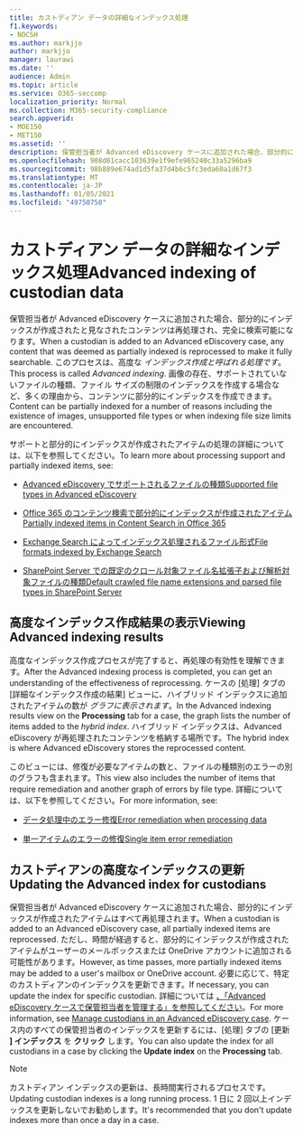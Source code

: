 ```yaml
---
title: カストディアン データの詳細なインデックス処理
f1.keywords:
- NOCSH
ms.author: markjjo
author: markjjo
manager: laurawi
ms.date: ''
audience: Admin
ms.topic: article
ms.service: O365-seccomp
localization_priority: Normal
ms.collection: M365-security-compliance
search.appverid:
- MOE150
- MET150
ms.assetid: ''
description: 保管担当者が Advanced eDiscovery ケースに追加された場合、部分的にインデックスが作成されたと見なされたコンテンツは再処理され、完全に検索可能になります。
ms.openlocfilehash: 908d01cacc103639e1f9efe965240c33a5296ba9
ms.sourcegitcommit: 98b889e674ad1d5fa37d4b6c5fc3eda60a1d67f3
ms.translationtype: MT
ms.contentlocale: ja-JP
ms.lasthandoff: 01/05/2021
ms.locfileid: "49750758"
---
```

# <a name="advanced-indexing-of-custodian-data"></a><span data-ttu-id="db826-103">カストディアン データの詳細なインデックス処理</span><span class="sxs-lookup"><span data-stu-id="db826-103">Advanced indexing of custodian data</span></span>

<span data-ttu-id="db826-104">保管担当者が Advanced eDiscovery ケースに追加された場合、部分的にインデックスが作成されたと見なされたコンテンツは再処理され、完全に検索可能になります。</span><span class="sxs-lookup"><span data-stu-id="db826-104">When a custodian is added to an Advanced eDiscovery case, any content that was deemed as partially indexed is reprocessed to make it fully searchable.</span></span>  <span data-ttu-id="db826-105">このプロセスは、高度な *インデックス作成と呼ばれる処理です*。</span><span class="sxs-lookup"><span data-stu-id="db826-105">This process is called *Advanced indexing*.</span></span> <span data-ttu-id="db826-106">画像の存在、サポートされていないファイルの種類、ファイル サイズの制限のインデックスを作成する場合など、多くの理由から、コンテンツに部分的にインデックスを作成できます。</span><span class="sxs-lookup"><span data-stu-id="db826-106">Content can be partially indexed for a number of reasons including the existence of images, unsupported file types or when indexing file size limits are encountered.</span></span>

<span data-ttu-id="db826-107">サポートと部分的にインデックスが作成されたアイテムの処理の詳細については、以下を参照してください。</span><span class="sxs-lookup"><span data-stu-id="db826-107">To learn more about processing support and partially indexed items, see:</span></span>

- [<span data-ttu-id="db826-108">Advanced eDiscovery でサポートされるファイルの種類</span><span class="sxs-lookup"><span data-stu-id="db826-108">Supported file types in Advanced eDiscovery</span></span>](supported-filetypes-ediscovery20.md)

- [<span data-ttu-id="db826-109">Office 365 のコンテンツ検索で部分的にインデックスが作成されたアイテム</span><span class="sxs-lookup"><span data-stu-id="db826-109">Partially indexed items in Content Search in Office 365</span></span>](partially-indexed-items-in-content-search.md)

- [<span data-ttu-id="db826-110">Exchange Search によってインデックス処理されるファイル形式</span><span class="sxs-lookup"><span data-stu-id="db826-110">File formats indexed by Exchange Search</span></span>](https://docs.microsoft.com/exchange/file-formats-indexed-by-exchange-search-exchange-2013-help)

- [<span data-ttu-id="db826-111">SharePoint Server での既定のクロール対象ファイル名拡張子および解析対象ファイルの種類</span><span class="sxs-lookup"><span data-stu-id="db826-111">Default crawled file name extensions and parsed file types in SharePoint Server</span></span>](https://docs.microsoft.com/SharePoint/technical-reference/default-crawled-file-name-extensions-and-parsed-file-types)

## <a name="viewing-advanced-indexing-results"></a><span data-ttu-id="db826-112">高度なインデックス作成結果の表示</span><span class="sxs-lookup"><span data-stu-id="db826-112">Viewing Advanced indexing results</span></span>

<span data-ttu-id="db826-113">高度なインデックス作成プロセスが完了すると、再処理の有効性を理解できます。</span><span class="sxs-lookup"><span data-stu-id="db826-113">After the Advanced indexing process is completed, you can get an understanding of the effectiveness of reprocessing.</span></span>  <span data-ttu-id="db826-114">ケースの [処理] タブの[詳細なインデックス作成の結果] ビューに、ハイブリッド インデックスに追加されたアイテムの数が *グラフに表示されます*。</span><span class="sxs-lookup"><span data-stu-id="db826-114">In the Advanced indexing results view on the **Processing** tab for a case, the graph lists the number of items added to the *hybrid index*.</span></span>  <span data-ttu-id="db826-115">ハイブリッド インデックスは、Advanced eDiscovery が再処理されたコンテンツを格納する場所です。</span><span class="sxs-lookup"><span data-stu-id="db826-115">The hybrid index is where Advanced eDiscovery stores the reprocessed content.</span></span>

<span data-ttu-id="db826-116">このビューには、修復が必要なアイテムの数と、ファイルの種類別のエラーの別のグラフも含まれます。</span><span class="sxs-lookup"><span data-stu-id="db826-116">This view  also includes the number of items that require remediation and another graph of errors by file type.</span></span> <span data-ttu-id="db826-117">詳細については、以下を参照してください。</span><span class="sxs-lookup"><span data-stu-id="db826-117">For more information, see:</span></span>

- [<span data-ttu-id="db826-118">データ処理中のエラー修復</span><span class="sxs-lookup"><span data-stu-id="db826-118">Error remediation when processing data</span></span>](error-remediation-when-processing-data-in-advanced-ediscovery.md)

- [<span data-ttu-id="db826-119">単一アイテムのエラーの修復</span><span class="sxs-lookup"><span data-stu-id="db826-119">Single item error remediation</span></span>](single-item-error-remediation.md)

## <a name="updating-the-advanced-index-for-custodians"></a><span data-ttu-id="db826-120">カストディアンの高度なインデックスの更新</span><span class="sxs-lookup"><span data-stu-id="db826-120">Updating the Advanced index for custodians</span></span>

<span data-ttu-id="db826-121">保管担当者が Advanced eDiscovery ケースに追加された場合、部分的にインデックスが作成されたアイテムはすべて再処理されます。</span><span class="sxs-lookup"><span data-stu-id="db826-121">When a custodian is added to an Advanced eDiscovery case, all partially indexed items are reprocessed.</span></span> <span data-ttu-id="db826-122">ただし、時間が経過すると、部分的にインデックスが作成されたアイテムがユーザーのメールボックスまたは OneDrive アカウントに追加される可能性があります。</span><span class="sxs-lookup"><span data-stu-id="db826-122">However, as time passes, more partially indexed items may be added to a user's mailbox or OneDrive account.</span></span>  <span data-ttu-id="db826-123">必要に応じて、特定のカストディアンのインデックスを更新できます。</span><span class="sxs-lookup"><span data-stu-id="db826-123">If necessary, you can update the index for specific custodian.</span></span> <span data-ttu-id="db826-124">詳細については [、「Advanced eDiscovery ケースで保管担当者を管理する」を参照してください](manage-new-custodians.md#re-index-custodian-data)。</span><span class="sxs-lookup"><span data-stu-id="db826-124">For more information, see [Manage custodians in an Advanced eDiscovery case](manage-new-custodians.md#re-index-custodian-data).</span></span> <span data-ttu-id="db826-125">ケース内のすべての保管担当者のインデックスを更新するには、[処理] タブの [更新 **] インデックス** を **クリック** します。</span><span class="sxs-lookup"><span data-stu-id="db826-125">You can also update the index for all custodians in a case by clicking the **Update index** on the **Processing** tab.</span></span>

> [!NOTE]
> <span data-ttu-id="db826-126">カストディアン インデックスの更新は、長時間実行されるプロセスです。</span><span class="sxs-lookup"><span data-stu-id="db826-126">Updating custodian indexes is a long running process.</span></span> <span data-ttu-id="db826-127">1 日に 2 回以上インデックスを更新しないでお勧めします。</span><span class="sxs-lookup"><span data-stu-id="db826-127">It's recommended that you don't update indexes more than once a day in a case.</span></span>
